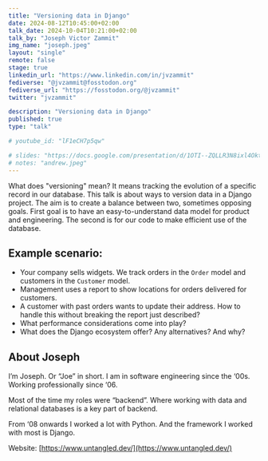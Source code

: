 ```yaml
---
title: "Versioning data in Django"
date: 2024-08-12T10:45:00+02:00
talk_date: 2024-10-04T10:21:00+02:00
talk_by: "Joseph Victor Zammit"
img_name: "joseph.jpeg"
layout: "single"
remote: false
stage: true
linkedin_url: "https://www.linkedin.com/in/jvzammit"
fediverse: "@jvzammit@fosstodon.org"
fediverse_url: "https://fosstodon.org/@jvzammit"
twitter: "jvzammit"

description: "Versioning data in Django"
published: true
type: "talk"

# youtube_id: "lF1eCH7p5qw"

# slides: "https://docs.google.com/presentation/d/1OTI--ZQLLR3N8ixl4OktEwbXfiau_0BNXicl_3j5uYc/edit?usp=sharing"
# notes: "andrew.jpeg"
---
```

What does "versioning" mean? It means tracking the evolution of a specific record in our database. This talk is about ways to version data in a Django project. The aim is to create a balance between two, sometimes opposing goals. First goal is to have an easy-to-understand data model for product and engineering. The second is for our code to make efficient use of the database.

## Example scenario:

* Your company sells widgets. We track orders in the `Order` model and customers in the `Customer` model.
* Management uses a report to show locations for orders delivered for customers.
* A customer with past orders wants to update their address. How to handle this without breaking the report just described?
* What performance considerations come into play?
* What does the Django ecosystem offer? Any alternatives? And why?

## About Joseph

I’m Joseph. Or “Joe” in short. I am in software engineering since the ‘00s. Working professionally since ‘06.

Most of the time my roles were “backend”. Where working with data and relational databases is a key part of backend.

From ‘08 onwards I worked a lot with Python. And the framework I worked with most is Django.

Website: [https://www.untangled.dev/](https://www.untangled.dev/)

